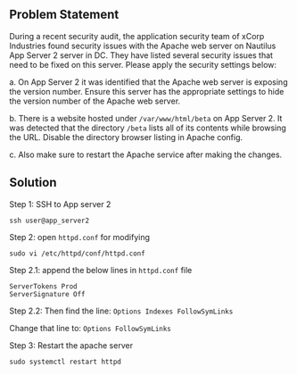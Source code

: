 ## Problem Statement

During a recent security audit, the application security team of xCorp Industries found security issues with the Apache web server on Nautilus App Server 2 server in DC. They have listed several security issues that need to be fixed on this server. Please apply the security settings below:

a. On App Server 2 it was identified that the Apache web server is exposing the version number. Ensure this server has the appropriate settings to hide the version number of the Apache web server.

b. There is a website hosted under `/var/www/html/beta` on App Server 2. It was detected that the directory `/beta` lists all of its contents while browsing the URL. Disable the directory browser listing in Apache config.

c. Also make sure to restart the Apache service after making the changes.

## Solution
Step 1: SSH to App server 2
```
ssh user@app_server2
```

Step 2: open `httpd.conf` for modifying

```
sudo vi /etc/httpd/conf/httpd.conf
```

Step 2.1: append the below lines in `httpd.conf` file

```
ServerTokens Prod
ServerSignature Off 
```

Step 2.2: Then find the line: `Options Indexes FollowSymLinks`

Change that line to: `Options FollowSymLinks`

Step 3: Restart the apache server

```
sudo systemctl restart httpd
```
